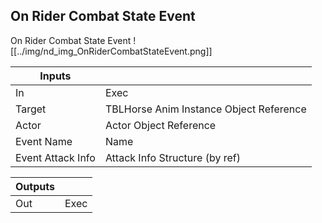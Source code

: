 ## On Rider Combat State Event
On Rider Combat State Event
![[../img/nd_img_OnRiderCombatStateEvent.png]]

|Inputs||
|--|--|
| In | Exec |
| Target | TBLHorse Anim Instance Object Reference |
| Actor | Actor Object Reference |
| Event Name | Name |
| Event Attack Info | Attack Info Structure (by ref) |

|Outputs||
|--|--|
| Out | Exec |
